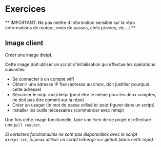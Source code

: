 # Exercices

** IMPORTANT: Ne pas mettre d'information sensible sur la répo (informations de routeur, mots de passes, clefs privées, etc...) **

## Image client
Créer une image dietpi. 

Cette image doit utiliser un script d'initialisation qui effectue les opérations suivantes:
- Se connecter à un compte wifi
- Obtenir une adresse IP fixe (adresse au choix, doit justifier pourquoi cette adresse)
- Sécuriser le mdp root/dietpi (peut être le même pour les deux comptes, ne doit pas être commit sur la répo)
- Créer un usager (le mot de passe utilisé ici peut figurer dans un script)
- Installer les outils nécessaires (commencer avec nmap)

Une fois cette image fonctionelle, faire  une `fork` de ce projet et effectuer une `pull request`.

*Si certaines fonctionalités ne sont pas disponnibles avec le script `dietpi.txt`, tu peux utiliser un script hébergé sur github (dans cette répo).*
